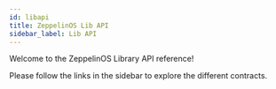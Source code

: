 ```yaml
---
id: libapi
title: ZeppelinOS Lib API
sidebar_label: Lib API
---
```


Welcome to the ZeppelinOS Library API reference!

Please follow the links in the sidebar to explore the different contracts. 

